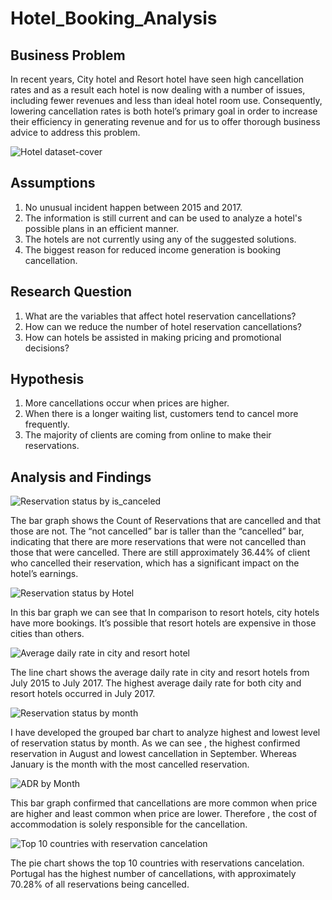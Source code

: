 # Hotel_Booking_Analysis

## Business Problem
In recent years, City hotel and Resort hotel have seen high cancellation rates and as a result each 
hotel is now dealing with a number of issues, including fewer revenues and less than ideal hotel 
room use. Consequently, lowering cancellation rates is both hotel’s primary goal in order to 
increase their efficiency in generating revenue and for us to offer thorough business advice to 
address this problem.

![Hotel dataset-cover](https://github.com/CodeofRahul/Hotel_Booking_Analysis_PowerBi/assets/143285125/0c374032-5b4f-4051-be07-7c12505757aa)

## Assumptions

1. No unusual incident happen between 2015 and 2017.
2. The information is still current and can be used to analyze a hotel's possible plans in an efficient 
    manner.
3. The hotels are not currently using any of the suggested solutions.
4. The biggest reason for reduced income generation is booking cancellation.

## Research Question

1. What are the variables that affect hotel reservation cancellations?
2. How can we reduce the number of hotel reservation cancellations?
3. How can hotels be assisted in making pricing and promotional decisions?

## Hypothesis

1. More cancellations occur when prices are higher.
2. When there is a longer waiting list, customers tend to cancel more frequently.
3. The majority of clients are coming from online to make their reservations.

## Analysis and Findings

![Reservation status by is_canceled](https://github.com/CodeofRahul/Hotel_Booking_Analysis_PowerBi/assets/143285125/8ac0a6d7-ce6d-486c-8534-9856b947d5d6)

The bar graph shows the Count of Reservations that are cancelled and that those are not. The “not 
cancelled” bar is taller than the “cancelled” bar, indicating that there are more reservations that 
were not cancelled than those that were cancelled. There are still approximately 36.44% of client 
who cancelled their reservation, which has a significant impact on the hotel’s earnings.

![Reservation status by Hotel](https://github.com/CodeofRahul/Hotel_Booking_Analysis_PowerBi/assets/143285125/9726cb67-2930-43b2-b635-a4b7a74a079c)

In this bar graph we can see that In comparison to resort hotels, city hotels have more 
bookings. It’s possible that resort hotels are expensive in those cities than others.

![Average daily rate in city and resort hotel](https://github.com/CodeofRahul/Hotel_Booking_Analysis_PowerBi/assets/143285125/5aa81102-d332-482c-a829-2ce04fe86f46)

The line chart shows the average daily rate in city and resort hotels from July 2015 to July 2017. 
The highest average daily rate for both city and resort hotels occurred in July 2017.

![Reservation status by month](https://github.com/CodeofRahul/Hotel_Booking_Analysis_PowerBi/assets/143285125/4c771364-5da0-4bf6-b7c4-929c224bc7ca)

I have developed the grouped bar chart to analyze highest and lowest level of reservation status 
by month. As we can see , the highest confirmed reservation in August and lowest cancellation 
in September. Whereas January is the month with the most cancelled reservation.

![ADR by Month](https://github.com/CodeofRahul/Hotel_Booking_Analysis_PowerBi/assets/143285125/19672a58-64cb-4e01-a465-e84cbe2d30eb)

This bar graph confirmed that cancellations are more common when price are higher and least 
common when price are lower. Therefore , the cost of accommodation is solely responsible for 
the cancellation.

![Top 10 countries with reservation cancelation](https://github.com/CodeofRahul/Hotel_Booking_Analysis_PowerBi/assets/143285125/09cc92ab-6795-4e3b-a8b7-e86654fab2ca)

The pie chart shows the top 10 countries with reservations cancelation. Portugal has the highest 
number of cancellations, with approximately 70.28% of all reservations being cancelled.

